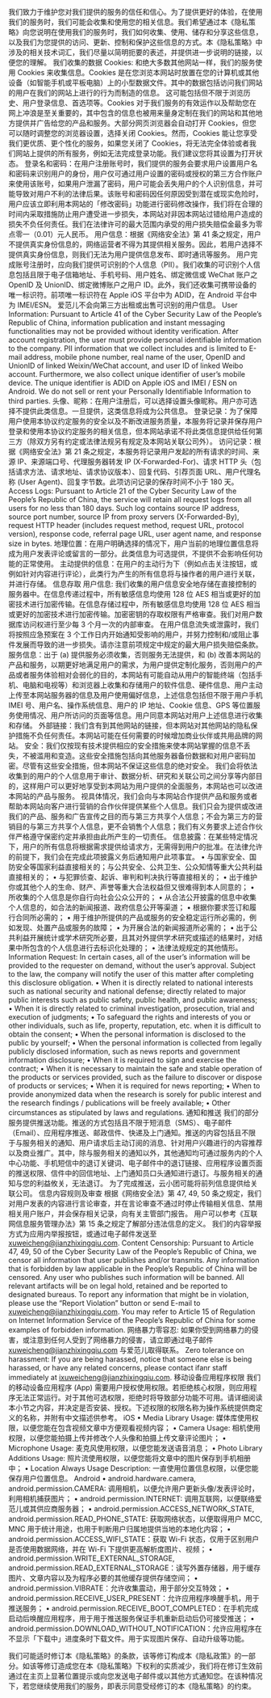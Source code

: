 我们致力于维护您对我们提供的服务的信任和信心。为了提供更好的体验，在使用我们的服务时，我们可能会收集和使用您的相关信息。我们希望通过本《隐私策略》向您说明在使用我们的服务时，我们如何收集、使用、储存和分享这些信息，以及我们为您提供的访问、更新、控制和保护这些信息的方式。本《隐私策略》中涉及的相关技术词汇，我们尽量以简明扼要的表述，并提供进一步说明的链接，以便您的理解。
我们收集的数据
Cookies: 和绝大多数其他网站一样，我们的服务使用 Cookies 来收集信息。Cookies 是在您浏览本网站时放置在您的计算机或其他设备（如智能手机或平板电脑）上的小型数据文件。其中的数据包括访问我们网站的用户在我们的网站上进行的行为而制造的信息。 这可能包括但不限于浏览历史、用户登录信息、首选项等。Cookies 对于我们服务的有效运作以及帮助您在网上冲浪是至关重要的，其中包含的信息也被用来量身定制在我们的网站和其他地方提供并广告给您的产品和服务。大部分网页浏览器会自动打开 Cookies，但您可以随时调整您的浏览器设置，选择关闭 Cookies。然而，Cookies 能让您享受我们更优质、更个性化的服务，如果您关闭了 Cookies，将无法完全体验或者我们网站上提供的所有服务，例如无法完成登录功能。我们建议您将其设置为打开状态。
登录名和密码：在用户注册账号时，我们提供的服务会要求用户设置用户名和密码来识别用户的身份，用户仅可通过用户设置的密码或授权的第三方合作账户来使用该账号，如果用户泄漏了密码，用户可能会丢失用户的个人识别信息，并可能导致对用户不利的法律后果。该账号和密码因任何原因受到潜在或现实危险时，用户应该立即利用本网站的「修改密码」功能进行密码修改操作，我们将在合理的时间内采取措施防止用户遭受进一步损失，本网站对非因本网站过错给用户造成的损失不负任何责任。我们在法律许可的最大范围内承受的用户损失赔偿金最多为零点零一（0.01）元人民币。
用户信息：根据《网络安全法》第 41 条之规定，用户不提供真实身份信息的，网络运营者不得为其提供相关服务。因此，若用户选择不提供真实身份信息，则我们无法为用户提供信息发布、即时通讯等服务。
用户完成账号注册时，应向我们提供可识别的个人信息（PII）。我们收集的可识别个人信息包括且限于电子信箱地址、手机号码、用户姓名、绑定微信或 WeChat 账户之 OpenID 及 UnionID、绑定微博账户之用户 ID。此外，我们还收集可携带设备的唯一标识符。前项唯一标识符在 Apple iOS 平台中为 ADID，在 Android 平台中为 IMEI/ESN。
爱范儿不会向第三方出租或出售可识别的用户信息。
User Information: Pursuant to Article 41 of the Cyber Security Law of the People’s Republic of China, information publication and instant messaging functionalities may not be provided without identity verification.
After account registration, the user must provide personal identifiable information to the company. PII information that we collect includes and is limited to E-mail address, mobile phone number, real name of the user, OpenID and UnionID of linked Weixin/WeChat account, and user ID of linked Weibo account. Furthermore, we also collect unique identifier of user’s mobile device. The unique identifier is ADID on Apple iOS and IMEI / ESN on Android.
We do not sell or rent your Personally Identifiable Information to third parties.
头像、昵称：在用户注册后，可以选择设置头像昵称。用户亦可选择不提供此类信息。一旦提供，这类信息将成为公共信息。
登录记录：为了保障用户使用本协议约定服务的安全以及不断改进服务质量，本服务将记录并保存用户登录和使用本协议约定服务的相关信息，但本网站承诺不将此类信息提供给任何第三方（除双方另有约定或法律法规另有规定及本网站关联公司外）。
访问记录：根据《网络安全法》第 21 条之规定，本服务将记录用户发起的所有请求的时间、来源 IP、来源端口号、代理服务器转发 IP (X-Forwarded-For)、请求 HTTP 头（包括请求方法、请求地址、请求协议版本）、回复代码、引荐页面 URL、用户代理名称 (User Agent)、回复字节数。此项访问记录的保存时间不小于 180 天。
Access Logs: Pursuant to Article 21 of the Cyber Security Law of the People’s Republic of China, the service will retain all request logs from all users for no less than 180 days. Such log contains source IP address, source port number, source IP from proxy servers (X-Forwarded-By), request HTTP header (includes request method, request URL, protocol version), response code, referral page URL, user agent name, and response size in bytes.
地理位置：在用户明确选择的情况下，用户当前的地理位置信息将成为用户发表评论或留言的一部分。此类信息为可选提供，不提供不会影响任何功能的正常使用。
主动提供的信息：在用户的主动行为下（例如点击关注按钮，或例如针对内容进行评论），此类行为产生的所有信息将与操作者的用户进行关联，并进行存储。
信息存取
用户信息: 我们收集的用户信息安全地存储在直接控制的服务器中。在信息传递过程中，所有敏感信息均使用 128 位 AES 相当或更好的加密技术进行加密传输。在信息存储过程中，所有敏感信息均使用 128 位 AES 相当或更好的加密技术进行加密传输。加密密钥的存取权限有严格审查。我们对用户数据库访问权进行至少每 3 个月一次的内部审查。
在用户信息流失或泄露时，我们将按照应急预案在 3 个工作日内开始通知受影响的用户，并努力控制和/或阻止事件发展而导致的进一步损失。请亦注意前项规定中规定的最大用户损失赔偿条款。
服务信息：出于 (a) 提供服务必须收集，否则服务无法提供，和 (b) 改善本网站的产品和服务，以期更好地满足用户的需求，为用户提供定制化服务，否则用户的产品或者服务体验相对会弱化的目的，本网站有可能自动从用户的智能终端（包括手机、电脑和电视等）和浏览器上收集和存储用户的软件信息、硬件信息、用户主动上传至本网站服务器的信息及用户使用偏好信息，上述信息包括但不限于用户手机 IMEI 号、用户名、操作系统信息、用户的 IP 地址、Cookie 信息、GPS 等位置服务使用情况、用户所访问的页面等信息。用户同意本网站对用户上述信息进行收集和存储。
外部链接：我们含有到其他网站的链接，但本网站对其他网站的隐私保护措施不负任何责任。本网站可能在任何需要的时候增加商业伙伴或共用品牌的网站。
安全：我们仅按现有技术提供相应的安全措施来使本网站掌握的信息不丢失，不被滥用和变造。这些安全措施包括向其他服务器备份数据和对用户密码加密。尽管有这些安全措施，但本网站不保证这些信息的绝对安全。
我们会将依法收集到的用户的个人信息用于审计、数据分析、研究和关联公司之间分享等内部目的，这样用户可以更好地享受到本网站为用户提供的全面服务，本网站也可以改进本网站的产品与服务。
视具体情况，我们会向与本网站合作提供产品和服务或者帮助本网站向客户进行营销的合作伙伴提供某些个人信息。我们只会为提供或改进我们的产品、服务和广告宣传之目的而与第三方共享个人信息；不会为第三方的营销目的与第三方共享个人信息，更不会销售个人信息；我们有义务要求上述合作伙伴严格遵守保密约定并承担由此所产生的一切责任。
信息披露：在某些特定情况下，用户的所有信息将根据需求提供给请求方，无需得到用户的批准。在法律允许的前提下，我们会在完成此项披露义务后通知用户此项事宜。
•	与国家安全、国防安全等国家利益直接相关的；与公共安全、公共卫生、公众知情等重大公共利益直接相关的；
•	与犯罪侦查、起诉、审判和判决执行等直接相关的；
•	出于维护你或其他个人的生命、财产、声誉等重大合法权益但又很难得到本人同意的；
•	所收集的个人信息是你自行向社会公众公开的；
•	从合法公开披露的信息中收集个人信息的，如合法的新闻报道、政府信息公开等渠道；
•	根据你要求签订和履行合同所必需的；
•	用于维护所提供的产品或服务的安全稳定运行所必需的，例如发现、处置产品或服务的故障；
•	为开展合法的新闻报道所必需的；
•	出于公共利益开展统计或学术研究所必要，且其对外提供学术研究或描述的结果时，对结果中所包含的个人信息进行去标识化处理的；
•	法律法规规定的其他情形。
Information Request: In certain cases, all of the user’s information will be provided to the requester on demand, without the user’s approval. Subject to the law, the company will notify the user of this matter after completing this disclosure obligation.
•	When it is directly related to national interests such as national security and national defense; directly related to major public interests such as public safety, public health, and public awareness;
•	When it is directly related to criminal investigation, prosecution, trial and execution of judgments;
•	To safeguard the rights and interests of you or other individuals, such as life, property, reputation, etc. when it is difficult to obtain the consent;
•	When the personal information is disclosed to the public by yourself;
•	When the personal information is collected from legally publicly disclosed information, such as news reports and government information disclosure;
•	When it is required to sign and exercise the contract;
•	When it is necessary to maintain the safe and stable operation of the products or services provided, such as the failure to discover or dispose of products or services;
•	When it is required for news reporting;
•	When to provide anonymized data when the research is sorely for public interest and the research findings / publications will be freely available;
•	Other circumstances as stipulated by laws and regulations.
通知和推送
我们的部分服务提供推送功能。推送的方式包括且不限于短消息（SMS）、电子邮件（Email）、应用程序推送、邮政信件、快递及上门通知。推送的内容包括且不限于与服务相关的通知、用户请求后主动订阅的消息、针对用户兴趣进行的内容推荐以及商业推广。其中，除与服务相关的通知以外，其他通知均可通过服务内的个人中心功能、手机短信中的退订关键词、电子邮件中的退订链接、应用程序设置页面的推送权限、信件中的回信地址、上门通知员口头通知进行退订。与服务相关的通知与您的利益攸关，无法退订。
为了完成推送，云小团可能将前列信息提供给关联公司。
信息内容规则及审查
根据《网络安全法》第 47, 49, 50 条之规定，我们对用户发表的内容进行言论审查，并在言论审查不通过时停止传输相关信息、禁用相关用户账户，并会保存相关记录，向有关主管部门报告。
用户可以参考《互联网信息服务管理办法》第 15 条之规定了解部分违法信息的定义。
我们的内容举报方式为应用内举报按钮，或通过电子邮件发送至 xuweicheng@jianzhixingqiu.com.
Content Censorship: Pursuant to Article 47, 49, 50 of the Cyber Security Law of the People’s Republic of China, we censor all information that user publishes and/or transmits. Any information that is forbidden by law applicable in the People’s Republic of China will be censored. Any user who publishes such information will be banned. All relevant artifacts will be on legal hold, retained and be reported to designated bureaus. To report any information that might be in violation, please use the “Report Violation” button or send E-mail to xuweicheng@jianzhixingqiu.com.
You may refer to Article 15 of Regulation on Internet Information Service of the People’s Republic of China for some examples of forbidden information.
网络暴力零容忍: 如果你受到网络暴力的侵害，或注意到任何人受到了网络暴力的侵害，请立即通过电子邮件 xuweicheng@jianzhixingqiu.com 与爱范儿取得联系。
Zero tolerance on harassment: If you are being harassed, notice that someone else is being harassed, or have any related concerns, please contact ifanr staff immediately at ixuweicheng@jianzhixingqiu.com.
移动设备应用程序权限
我们的移动设备应用程序 (App) 需要用户授权使用权限。若拒绝核心权限，则应用程序无法正常运行。对于其他可选权限，拒绝时将导致部分功能不可用。请详细阅读本小节之内容，并决定是否安装、授权。下述权限的权限名称为操作系统提供商定义的名称，并附有中文描述供参考。
iOS
•	Media Library Usage: 媒体库使用权限，以便您能在包含视频文章中方便观看视频内容；
•	Camera Usage: 相机使用权限，以便您能拍摄上传并修改个人头像和拍摄上传文章评论图片；
•	Microphone Usage: 麦克风使用权限，以便您能发送语音消息；
•	Photo Library Additions Usage: 照片流使用权限，以便您能将文章中的图片保存到手机相册中；
•	Location Always Usage Description: 一直使用位置信息权限，以便您能保存用户位置信息。
Android
•	android.hardware.camera, android.permission.CAMERA: 调用相机，以便允许用户更新头像/发表评论时，利用相机捕获图片；
•	android.permission.INTERNET: 调用互联网，以便联络爱范儿或其供应商服务器；
•	android.permission.ACCESS_NETWORK_STATE, android.permission.READ_PHONE_STATE: 获取网络状态，以便取得用户 MCC, MNC 用于统计用途，也用于判断用户归属地提供当地的本地化内容；
•	android.permission.ACCESS_WIFI_STATE：获取 Wi-Fi 状态，仅用于区别用户是否使用数据网络，并在 Wi-Fi 下提供更高解析度图片、视频；
•	android.permission.WRITE_EXTERNAL_STORAGE, android.permission.READ_EXTERNAL_STORAGE：读写外置存储器，用于缓存图片、文章内容以及为程序必要的其他缓存提供存储空间；
•	android.permission.VIBRATE：允许收集震动，用于部分交互特效；
•	android.permission.RECEIVE_USER_PRESENT：允许应用程序唤醒手机，用于推送服务；
•	android.permission.RECEIVE_BOOT_COMPLETED：在手机完成启动后唤醒应用程序，用于用于推送服务保证手机重新启动后仍可接受推送；
•	android.permission.DOWNLOAD_WITHOUT_NOTIFICATION：允许应用程序在不显示「下载中」进度条时下载文件。用于实现图片保存、自动升级等功能。

我们可能适时修订本《隐私策略》的条款，该等修订构成本《隐私政策》的一部分。如该等修订造成您在本《隐私策略》下权利的实质减少，我们将在修订生效前通过在主页上显著位置提示或向您发送电子邮件或以其他方式通知您。在该种情况下，若您继续使用我们的服务，即表示同意受经修订的本《隐私策略》的约束。


